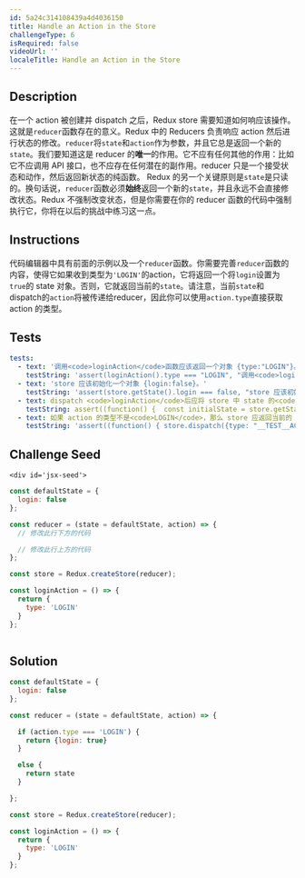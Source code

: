 ```yaml
---
id: 5a24c314108439a4d4036150
title: Handle an Action in the Store
challengeType: 6
isRequired: false
videoUrl: ''
localeTitle: Handle an Action in the Store
---
```


## Description
<section id='description'>
在一个 action 被创建并 dispatch 之后，Redux store 需要知道如何响应该操作。这就是<code>reducer</code>函数存在的意义。Redux 中的 Reducers 负责响应 action 然后进行状态的修改。<code>reducer</code>将<code>state</code>和<code>action</code>作为参数，并且它总是返回一个新的<code>state</code>。我们要知道这是 reducer 的<strong>唯一</strong>的作用。它不应有任何其他的作用：比如它不应调用 API 接口，也不应存在任何潜在的副作用。reducer 只是一个接受状态和动作，然后返回新状态的纯函数。
Redux 的另一个关键原则是<code>state</code>是只读的。换句话说，<code>reducer</code>函数必须<strong>始终</strong>返回一个新的<code>state</code>，并且永远不会直接修改状态。Redux 不强制改变状态，但是你需要在你的 reducer 函数的代码中强制执行它，你将在以后的挑战中练习这一点。
</section>

## Instructions
<section id='instructions'>
代码编辑器中具有前面的示例以及一个<code>reducer</code>函数。你需要完善<code>reducer</code>函数的内容，使得它如果收到类型为<code>'LOGIN'</code>的action，它将返回一个将<code>login</code>设置为<code>true</code>的 state 对象。否则，它就返回当前的<code>state</code>。请注意，当前<code>state</code>和dispatch的<code>action</code>将被传递给reducer，因此你可以使用<code>action.type</code>直接获取 action 的类型。
</section>

## Tests
<section id='tests'>

```yml
tests:
  - text: '调用<code>loginAction</code>函数应该返回一个对象 {type:"LOGIN"}。'
    testString: 'assert(loginAction().type === "LOGIN", "调用<code>loginAction</code>函数应该返回一个对象 {type:\"LOGIN\"}。");'
  - text: 'store 应该初始化一个对象 {login:false}。'
    testString: 'assert(store.getState().login === false, "store 应该初始化一个对象 {login:false}。");'
  - text: dispatch <code>loginAction</code>后应将 store 中 state 的<code>login</code>值更新为<code>true</code>。
    testString: assert((function() {  const initialState = store.getState(); store.dispatch(loginAction()); const afterState = store.getState(); return initialState.login === false && afterState.login === true })(), 'dispatch <code>loginAction</code>后应将 store 中 state 的<code>login</code>值更新为<code>true</code>。');
  - text: 如果 action 的类型不是<code>LOGIN</code>，那么 store 应返回当前的 state。
    testString: 'assert((function() { store.dispatch({type: "__TEST__ACTION__"}); let afterTest = store.getState(); return typeof afterTest === "object" && afterTest.hasOwnProperty("login") })(), "如果 action 的类型不是<code>LOGIN</code>，那么 store 应返回当前的 state。");'

```

</section>

## Challenge Seed
<section id='challengeSeed'>






    <div id='jsx-seed'>
    
```jsx
const defaultState = {
  login: false
};

const reducer = (state = defaultState, action) => {
  // 修改此行下方的代码

  // 修改此行上方的代码
};

const store = Redux.createStore(reducer);

const loginAction = () => {
  return {
    type: 'LOGIN'
  }
};
    
```
</div>





</section>

## Solution
<section id='solution'>

```js
const defaultState = {
  login: false
};

const reducer = (state = defaultState, action) => {

  if (action.type === 'LOGIN') {
    return {login: true}
  }

  else {
    return state
  }

};

const store = Redux.createStore(reducer);

const loginAction = () => {
  return {
    type: 'LOGIN'
  }
};
```

</section>
              